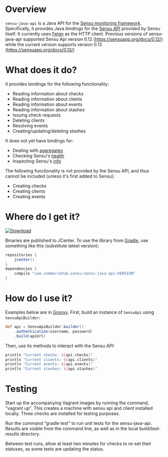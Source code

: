 # Overview
`sensu-java-api` is a Java API for the [Sensu monitoring framework](http://sensuapp.org/).  Specifically, it provides Java bindings for the [Sensu API](http://sensuapp.org/docs/0.13/api) provided by Sensu itself.  It currently uses [Feign](https://github.com/Netflix/feign) as the HTTP client.
Previous versions of sensu-java-api supported Sensu Api version 0.12 (https://sensuapp.org/docs/0.12/) while the current version supports version 0.13 (https://sensuapp.org/docs/0.13/)

# What does it do?

It provides bindings for the following functionality:

* Reading information about checks
* Reading information about clients
* Reading information about events
* Reading information about stashes
* Issuing check requests
* Deleting clients
* Resolving events
* Creating/updating/deleting stashes

It does not yet have bindings for:
* Dealing with [aggregates](http://sensuapp.org/docs/0.16/api_aggregates)
* Checking Sensu's [health](http://sensuapp.org/docs/0.16/api_health)
* Inspecting Sensu's [info](http://sensuapp.org/docs/0.16/api_info)

The following functionality is not provided by the Sensu API, and thus cannot be included (unless it's first added to Sensu):

* Creating checks
* Creating clients
* Creating events

# Where do I get it?

[ ![Download](https://api.bintray.com/packages/commercehub-oss/main/sensu-java-api/images/download.svg) ](https://bintray.com/commercehub-oss/main/sensu-java-api/_latestVersion)

Binaries are published to JCenter.  To use the library from [Gradle](https://www.gradle.org/), use something like this (substitute latest version):

```groovy
repositories {
    jcenter()
}
dependencies {
    compile "com.commercehub.sensu:sensu-java-api:VERSION"
}
```

# How do I use it?

Examples below are in [Groovy](http://groovy-lang.org/).  First, build an instance of `SensuApi` using `SensuApiBuilder`:

```groovy
def api = SensuApiBuilder.builder()
    .authentication(username, password)
    .build(apiUrl)
```

Then, use its methods to interact with the Sensu API:

```groovy
println "Current checks: ${api.checks}"
println "Current clients: ${api.clients}"
println "Current events: ${api.events}"
println "Current stashes: ${api.stashes}"
```

# Testing

Start up the accompanying Vagrant images by running the command, "vagrant up". This creates a machine with sensu api and client installed locally. Three checks are installed for testing purposes.

Run the command "gradle test" to run unit tests for the sensu-java-api. Results are visible from the command line, as well as in the local build/test-results directory.

Between test runs, allow at least two minutes for checks to re-set their statuses, as some tests are updating the status.

